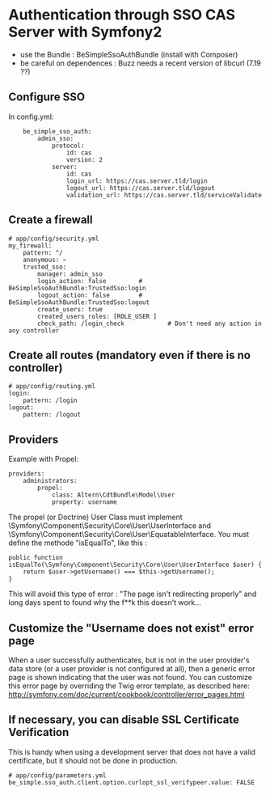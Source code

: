 Authentication through SSO CAS Server with Symfony2
===================================================

- use the Bundle : BeSimpleSsoAuthBundle (install with Composer)
- be careful on dependences : Buzz needs a recent version of libcurl (7.19 ??)


Configure SSO
-------------

In config.yml:

        be_simple_sso_auth:
            admin_sso:
                protocol:
                    id: cas
                    version: 2
                server:
                    id: cas
                    login_url: https://cas.server.tld/login
                    logout_url: https://cas.server.tld/logout
                    validation_url: https://cas.server.tld/serviceValidate



Create a firewall
-----------------

    # app/config/security.yml
    my_firewall:
        pattern: ^/
        anonymous: ~
        trusted_sso:
            manager: admin_sso
            login_action: false 		# BeSimpleSsoAuthBundle:TrustedSso:login
            logout_action: false 		# BeSimpleSsoAuthBundle:TrustedSso:logout
            create_users: true
            created_users_roles: [ROLE_USER ]
            check_path: /login_check            # Don't need any action in any controller


Create all routes (mandatory even if there is no controller)
------------------------------------------------------------

    # app/config/routing.yml
    login:
        pattern: /login
    logout:
        pattern: /logout
      

Providers 
---------

Example with Propel:

    providers:
        administrators:
            propel:
                class: Altern\CdtBundle\Model\User
                property: username

The propel (or Doctrine) User Class must implement \Symfony\Component\Security\Core\User\UserInterface
and \Symfony\Component\Security\Core\User\EquatableInterface.
You must define the methode "isEqualTo", like this :
    
    public function isEqualTo(\Symfony\Component\Security\Core\User\UserInterface $user) {
        return $user->getUsername() === $this->getUsername();
    }

This will avoid this type of error : "The page isn't redirecting properly" and
long days spent to found why the f**k this doesn't work...



Customize the "Username does not exist" error page
--------------------------------------------------

When a user successfully authenticates, but is not in the user provider's data store (or a user provider is not configured at all),
then a generic error page is shown indicating that the user was not found. You can customize this error page by overriding the Twig error template,
as described here: http://symfony.com/doc/current/cookbook/controller/error_pages.html

If necessary, you can disable SSL Certificate Verification
----------------------------------------------------------

This is handy when using a development server that does not have a valid certificate, but it should not be done in production.

    # app/config/parameters.yml
    be_simple.sso_auth.client.option.curlopt_ssl_verifypeer.value: FALSE
